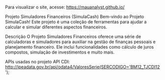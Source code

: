 Para visualizar o site, acesse: https://mauanalyst.github.io/

Projeto Simuladores Financeiros (SimulaCash)
    Bem-vindo ao Projeto SimulaCash! Este projeto é uma coleção de ferramentas para ajudar a calcular e simular diferentes aspectos financeiros.

Descrição 
    O Projeto Simuladores Financeiros oferece uma série de calculadoras e simuladores para auxiliar na gestão de finanças pessoais e planejamento financeiro. Ele inclui funcionalidades como cálculo de juros compostos, simulação de investimentos e muito mais.

APIs usadas no projeto
    API CDI: http://ipeadata.gov.br/api/odata4/ValoresSerie(SERCODIGO='BM12_TJCDI12');
